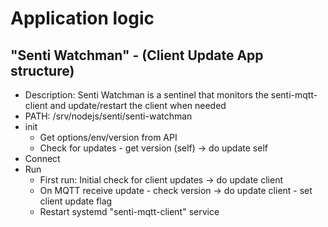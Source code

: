 # Application logic

## "Senti Watchman" - (Client Update App structure)
- Description: Senti Watchman is a sentinel that monitors the senti-mqtt-client and update/restart the client when needed
- PATH: /srv/nodejs/senti/senti-watchman
- init 
	- Get options/env/version from API
	- Check for updates - get version (self) -> do update self
- Connect
- Run
	- First run: Initial check for client updates -> do update client
	- On MQTT receive update - check version -> do update client - set client update flag
	- Restart systemd "senti-mqtt-client" service

